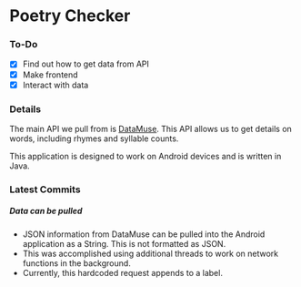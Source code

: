 # Poetry Checker

### To-Do

- [x] Find out how to get data from API
- [x] Make frontend
- [x] Interact with data

### Details

The main API we pull from is [DataMuse](https://www.datamuse.com/api/). This API allows us to get details on words, including rhymes and syllable counts.

This application is designed to work on Android devices and is written in Java.

### Latest Commits

##### Data can be pulled

- JSON information from DataMuse can be pulled into the Android application as a String. This is not formatted as JSON.
- This was accomplished using additional threads to work on network functions in the background.
- Currently, this hardcoded request appends to a label.

​	

